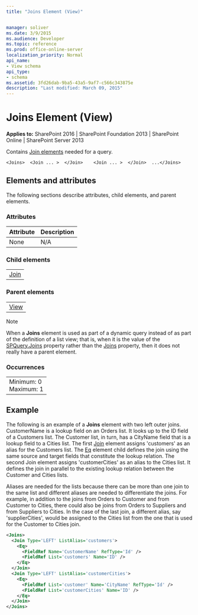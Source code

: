 ```yaml
---
title: "Joins Element (View)"


manager: soliver
ms.date: 3/9/2015
ms.audience: Developer
ms.topic: reference
ms.prod: office-online-server
localization_priority: Normal
api_name:
- View schema
api_type:
- schema
ms.assetid: 3fd26dab-9ba5-43a5-9af7-c566c343875e
description: "Last modified: March 09, 2015"
---
```


# Joins Element (View)

 
  
 **Applies to:** SharePoint 2016 | SharePoint Foundation 2013 | SharePoint Online | SharePoint Server 2013
  
Contains [Join elements](join-element-view.md) needed for a query. 
  
```
<Joins>  <Join ... >  </Join>    <Join ... >  </Join>  ...</Joins>
```

## Elements and attributes

The following sections describe attributes, child elements, and parent elements.

### Attributes

|**Attribute**|**Description**|
|:-----|:-----|
|None  <br/> |N/A  <br/> |
   
### Child elements

||
|:-----|
|[Join](join-element-view.md)|
   
### Parent elements

||
|:-----|
|[View](view-element-list.md)|
   
> [!NOTE]
> When a **Joins** element is used as part of a dynamic query instead of as part of the definition of a list view; that is, when it is the value of the [SPQuery.Joins](https://msdn.microsoft.com/library/Microsoft.SharePoint.SPQuery.Joins.aspx) property rather than the [Joins](https://msdn.microsoft.com/library/Microsoft.SharePoint.SPView.Joins.aspx) property, then it does not really have a parent element. 
  
### Occurrences

||
|:-----|
|Minimum: 0  <br/> Maximum: 1  <br/> |
   
## Example

The following is an example of a **Joins** element with two left outer joins. CustomerName is a lookup field on an Orders list. It looks up to the ID field of a Customers list. The Customer list, in turn, has a CityName field that is a lookup field to a Cities list. The first [Join](join-element-view.md) element assigns 'customers' as an alias for the Customers list. The [Eq](eq-element-query.md) element child defines the join using the same source and target fields that constitute the lookup relation. The second Join element assigns 'customerCities' as an alias to the Cities list. It defines the join in parallel to the existing lookup relation between the Customer and Cities lists. 
  
Aliases are needed for the lists because there can be more than one join to the same list and different aliases are needed to differentiate the joins. For example, in addition to the joins from Orders to Customer and from Customer to Cities, there could also be joins from Orders to Suppliers and from Suppliers to Cities. In the case of the last join, a different alias, say 'supplierCities', would be assigned to the Cities list from the one that is used for the Customer to Cities join.
  
```XML
<Joins>
  <Join Type='LEFT' ListAlias='customers'>
    <Eq>
      <FieldRef Name='CustomerName' RefType='Id' />
      <FieldRef List='customers' Name='ID' />
    </Eq>
  </Join>
  <Join Type='LEFT' ListAlias='customerCities'>
    <Eq>
      <FieldRef List='customer' Name='CityName' RefType='Id' />
      <FieldRef List='customerCities' Name='ID' />
    </Eq>
  </Join>
</Joins>

```


